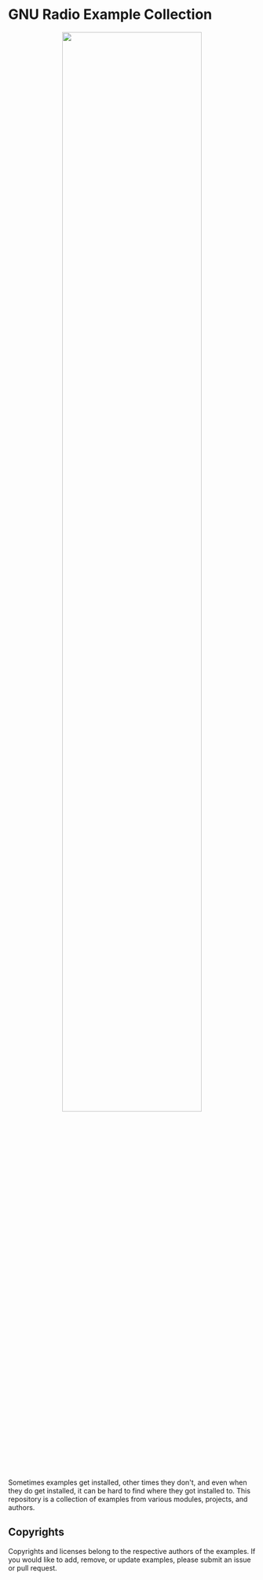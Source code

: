 # GNU Radio Example Collection

<p align="center">
<img src="https://github.com/NeuroForLunch/gnuradio-darkmode/raw/maint-3.8/docs/gnuradio.png" width="75%" />
</p>

Sometimes examples get installed, other times they don't, and even when they do get installed, it can be hard to find where they got installed to. This repository is a collection of examples from various modules, projects, and authors.


## Copyrights

Copyrights and licenses belong to the respective authors of the examples.
If you would like to add, remove, or update examples, please submit an issue or pull request.
